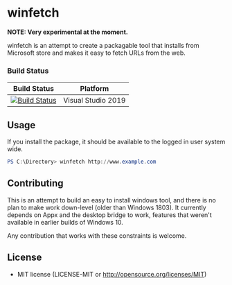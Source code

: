 # winfetch

__NOTE: Very experimental at the moment.__

winfetch is an attempt to create a packagable tool that installs from Microsoft store and makes it easy to fetch URLs from the web.

### Build Status
| Build Status                       | Platform                                 |
| :--------------------------------: | :--------------------------------------: |
| [![Build Status](https://dev.azure.com/jarjoura0634/winfetch/_apis/build/status/winfetch.winfetch?branchName=master)](https://dev.azure.com/jarjoura0634/winfetch/_build/latest?definitionId=1&branchName=master)       | Visual Studio 2019                       |

## Usage
If you install the package, it should be available to the logged in user system wide.

```powershell
PS C:\Directory> winfetch http://www.example.com
```

## Contributing
This is an attempt to build an easy to install windows tool, and there is no plan to make work down-level (older than Windows 1803). It currently depends on Appx and the desktop bridge to work, features that weren't available in earlier builds of Windows 10. 

Any contribution that works with these constraints is welcome.

## License

* MIT license (LICENSE-MIT or http://opensource.org/licenses/MIT)

